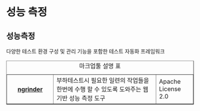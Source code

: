 # 성능 측정

<html lang="ko">
<head>
    <title>NAVER Developers - 개발도구 성능측정</title>
    <meta name="description" content="NAVER Developers - 개발도구 성능측정">
</head>
<body>
<div class="con">
    <div class="h_page_area">
        <h2 class="h_page v2">성능측정</h2>
        <div class="side_menu"></div>
    </div>
    <p class="p_desc">다양한 테스트 환경 구성 및 관리 기능을 포함한 테스트 자동화 프레임워크</p>
    <table border="1" class="tbl_v st2">
        <caption><span class="blind">마크업툴 설명 표</span></caption>
        <colgroup>
            <col style="width:25%"><col><col style="width:20%">
        </colgroup>
        <tbody>
        <tr>
            <th scope="row">
                <a class="tool_logo tool21" href="http://www.nhnopensource.org/ngrinder/">ngrinder</a>
            </th>
            <td>부하테스트시 필요한 일련의 작업들을 한번에 수행 할 수 있도록 도와주는 웹 기반 성능 측정 도구</td>
            <td>Apache License 2.0</td>
        </tr>
        </tbody>
    </table>
</div>
</body>
</html>